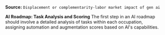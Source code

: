 **Source:** `Displacement or complementarity-labor market impact of gen ai`

**AI Roadmap: Task Analysis and Scoring**
The first step in an AI roadmap should involve a detailed analysis of tasks within each occupation, assigning automation and augmentation scores based on AI's capabilities.
